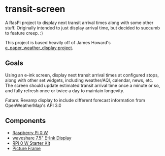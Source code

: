 # transit-screen

A RasPi project to display next transit arrival times along with some other stuff. Originally intended to just display arrival time, but decided to succumb to feature creep. :)

This project is based heavily off of James Howard's [e_paper_weather_display project](https://github.com/AbnormalDistributions/e_paper_weather_display).

## Goals

Using an e-ink screen, display next transit arrival times at configured stops, along with other set widgets, including weather/AQI, calendar, news, etc. The screen should update estimated transit arrival time once a minute or so, and fully refresh once or twice a day to maintain longevity. 

_Future:_ Revamp display to include different forecast information from OpenWeatherMap's API 3.0

## Components

* [Raspberry Pi 0 W](https://www.amazon.com/Raspberry-Pi-Zero-Wireless-model/dp/B06XFZC3BX/)
* [waveshare 7.5" E-Ink Display](https://www.amazon.com/gp/product/B07Z25LWTS/)
* [RPi 0 W Starter Kit](https://www.amazon.com/gp/product/B08MVH2JJ1/)
* [Picture Frame](https://www.amazon.com/Langdon-House-Tabletop-Included-Collection/dp/B09CGSDSVH/)
